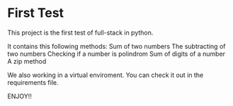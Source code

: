 # First Test
This project is the first test of full-stack in python.

It contains this following methods:
Sum of two numbers
The subtracting of two numbers
Checking if a number is polindrom
Sum of digits of a number
A zip method

We also working in a virtual enviroment. You can check it out in the requirements file.


ENJOY!!
